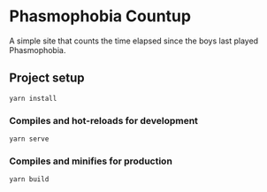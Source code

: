 # Phasmophobia Countup
A simple site that counts the time elapsed since the boys last played Phasmophobia.

## Project setup
```
yarn install
```

### Compiles and hot-reloads for development
```
yarn serve
```

### Compiles and minifies for production
```
yarn build
```
